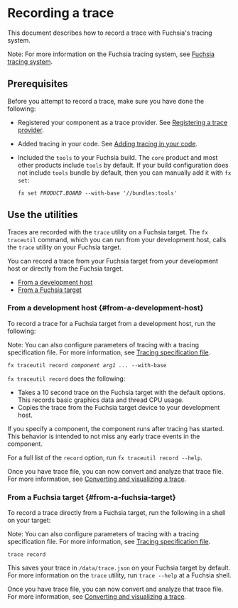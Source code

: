 # Recording a trace

This document describes how to record a trace with Fuchsia's tracing system.

Note: For more information on the Fuchsia tracing system, see
[Fuchsia tracing system](/docs/concepts/tracing/README.md).

## Prerequisites

Before you attempt to record a trace, make sure you have
done the following:

* Registered your component as a trace provider. See
  [Registering a trace provider](/docs/development/tracing/tutorial/registering-a-trace-provider.md).
* Added tracing in your code. See
  [Adding tracing in your code](/docs/development/tracing/tutorial/adding-tracing-in-code.md).
* Included the `tools` to your Fuchsia build. The `core` product and most other
  products include `tools` by default. If your build configuration does not
  include `tools` bundle by default, then you can manually add it with `fx set`:

  <pre class="prettyprint">
  <code class="devsite-terminal">fx set <var>PRODUCT</var>.<var>BOARD</var> --with-base '//bundles:tools'</code>
  </pre>

## Use the utilities

Traces are recorded with the `trace` utility on a Fuchsia target.
The `fx traceutil` command, which you can run from your development
host, calls the `trace` utility on your Fuchsia target.

You can record a trace from your Fuchsia target from your development host
or directly from the Fuchsia target.

* [From a development host](#from-a-development-host)
* [From a Fuchsia target](#from-a-fuchsia-target)

### From a development host {#from-a-development-host}

To record a trace for a Fuchsia target from a development host,
run the following:

Note: You can also configure parameters of tracing with a
tracing specification file. For more information, see
[Tracing specification file](/docs/reference/tracing/trace-specification-file.md).

<pre class="prettyprint">
<code class="devsite-terminal">fx traceutil record <var>component</var> <var>arg1 ...</var> --with-base</code>
</pre>

`fx traceutil record` does the following:

 * Takes a 10 second trace on the Fuchsia target with the default options.
   This records basic graphics data and thread CPU usage.
 * Copies the trace from the Fuchsia target device to your development host.

If you specify a component, the component runs after tracing has started.
This behavior is intended to not miss any early trace events in the component.

For a full list of the `record` option, run `fx traceutil record --help`.

Once you have trace file, you can now convert and analyze that
trace file. For more information, see
[Converting and visualizing a trace](/docs/development/tracing/tutorial/converting-visualizing-a-trace.md).

### From a Fuchsia target {#from-a-fuchsia-target}

To record a trace directly from a Fuchsia target, run the following in
a shell on your target:

Note: You can also configure parameters of tracing with a tracing specification
file. For more information, see
[Tracing specification file](/docs/reference/tracing/trace-specification-file.md).

<pre class="prettyprint">
<code class="devsite-terminal">trace record</code>
</pre>

This saves your trace in `/data/trace.json` on your Fuchsia target by default.
For more information on the `trace` utility, run `trace --help` at a Fuchsia shell.

Once you have trace file, you can now convert and analyze that
trace file. For more information, see
[Converting and visualizing a trace](/docs/development/tracing/tutorial/converting-visualizing-a-trace.md).

